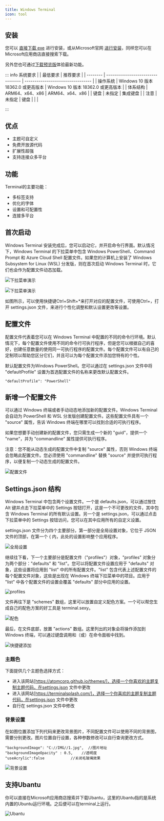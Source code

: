 ```yaml
---
title: Windows Terminal
icon: tool
---
```


## 安装

您可以 [直接下载 exe](https://github.com/microsoft/terminal/releases/tag/v1.4.3243.0) 进行安装，或从Microsoft官网 [进行安装](https://www.microsoft.com/zh-cn/p/windows-terminal/9n0dx20hk701?rtc=1&activetab=pivot:overviewtab)，同样您可以在Microsoft应用商店直接搜索下载。

另外您也可通过[下载预览版](https://github.com/microsoft/terminal/releases/tag/v1.4.3243.0)体验最新功能。

::: info 系统要求
|          | 最低要求                           | 推荐要求                           |
| -------- | ---------------------------------- | ---------------------------------- |
| 操作系统 | Windows 10 版本 18362.0 或更高版本 | Windows 10 版本 18362.0 或更高版本 |
| 体系结构 | ARM64、x64、x86                    | ARM64、x64、x86                    |
| 键盘     | 未指定                             | 集成键盘                           |
| 注意     | 未指定                             | 键盘                               |
|          |

:::


## 优点

- 主题可自定义
- 免费开放源代码
- 扩展性超强
- 支持连接众多平台

## 功能

Terminal的主要功能：

- 多标签支持
- 优化的字体
- 设置和可配置性
- 连接多平台

## 首次启动

Windows Terminal 安装完成后，您可以启动它，并开启命令行界面。默认情况下，Windows Terminal 的下拉菜单中包含 Windows PowerShell、Command Prompt 和 Azure Cloud Shell 配置文件。如果您的计算机上安装了 Windows Subsystem for Linux (WSL) 分发版，则在首次启动 Windows Terminal 时，它们也会作为配置文件动态加载。

![下拉菜单演示](../assets/terminal下拉菜单.png)

![下拉菜单演示](../assets/terminal-devTool.png)

如图所示，可以使用快捷键Ctrl+Shift+*来打开对应的配置文件，可使用Ctrl+，打开 settings.json 文件，来进行个性化调整和默认设置更改等设置。

##  配置文件

配置文件代表着您可以在 Windows Terminal 中配置的不同的命令行环境。默认情况下，每个配置文件使用不同的命令行可执行程序，但是您可以根据自己的喜好，创建任意数量的使用同一可执行程序的配置文件。每个配置文件可以有自己的定制项以帮助您区分它们，并且可以为每个配置文件添加您特有的个性。

默认配置文件为Windows PowerShell。您可以通过在 settings.json 文件中将 "defaultProfile" 设置为首选配置文件的名称来更改默认配置文件。

```shell
"defaultProfile": "PowerShell"
```

## 新增一个配置文件

可以通过 Windows 终端或者手动动态地添加新的配置文件。Windows Terminal 会自动为 PowerShell 和 WSL 分发版创建配置文件。这些配置文件具有一个 "source" 属性，告诉 Windows 终端在哪里可以找到合适的可执行程序。

如果您想要手动创建新的配置文件，您只需生成一个新的 "guid"，提供一个 "name"，并为 "commandline" 属性提供可执行程序。

 注意：您不能从动态生成的配置文件中复制 "source" 属性，否则 Windows 终端会忽略此配置文件。您必须使用 "commandline" 替换 "source" 并提供可执行程序，以便复制一个动态生成的配置文件。

 ![配置文件](../assets/terminal配置文件.png)

 ## Settings.json 结构

 Windows Terminal 中包含两个设置文件。一个是 defaults.json，可以通过按住 Alt 键并点击下拉菜单中的 Settings 按钮打开，这是一个不可更改的文件，其中包含 Windows Terminal 的所有默认设置。另一个是 settings.json，可以通过点击下拉菜单中的 Settings 按钮访问，您可以在其中应用所有的自定义设置。

settings.json 文件分为四个主要部分。第一部分是全局设置对象，它位于 JSON 文件的顶部，在第一个 {  内，此处的设置影响整个应用程序。

![全局设置](../assets/terminal全局设置.png)

继续往下看，下一个主要部分是配置文件（"profiles"）对象，"profiles" 对象分为两个部分："defaults" 和 "list"。您可以将配置文件设置应用于 "defaults" 对象，这些设置将应用到 "list" 中的所有配置文件。"list" 包含代表上述配置文件的每个配置文件对象，这些是出现在 Windows 终端下拉菜单中的项目。应用于 "list" 中各个配置文件的设置会覆盖 "defaults" 部分中应用的设置。

![profiles](../assets/profiles设置.png)

文件再往下是 "schemes" 数组，这里可以放置自定义配色方案。一个可以帮您生成自己的配色方案的好工具是 terminal.sexy。

![配色](../assets/terminal配色方案.png)

最后，在文件底部，放置 "actions" 数组。这里列出的对象会将操作添加到 Windows 终端，可以通过键盘调用和（或）在命令面板中找到。

![快捷键添加](../assets/terminal添加快捷键.png)

### 主题色

下面提供几个主题色选择方式：

- 进入该网站[https://atomcorp.github.io/themes/]，选择一个你喜欢的主题复制主题代码，在settings.json 文件中更改
- 进入该网站[https://terminalsplash.com/]，选择一个你喜欢的主题复制主题代码，在settings.json 文件中更改
-  自行在 settings.json 文件中修改

### 背景设置

在如图位置添加下列代码来更改背景图片，不同配置文件可以使用不同的背景图，需要分别更改。图片位置自行设置，各种参数修改可以自行查询更改方式。

```shell
"backgroundImage": "C://IMG//1.jpg",  //图片地址
"backgroundImageOpacity" : 0.5,    //透明度
"useAcrylic":false            //关闭毛玻璃效果
```

![背景设置](../assets/terminal背景设置.png)

## 支持Ubantu

你可以直接在Microsoft应用商店搜索并下载Ubantu，这里的Ubantu指的是系统内置的Ubuntu运行环境。之后便可以在terminal上运行。

![Ubantu](../assets/terminal加载Ubantu.png)
